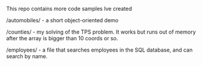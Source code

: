 This repo contains more code samples Ive created

/automobiles/ - a short object-oriented demo 

/counties/ - my solving of the TPS problem. It works but runs out of memory 
after the array is bigger than 10 coords or so.

/employees/ - a file that searches employees in the SQL database, and can search by name.

